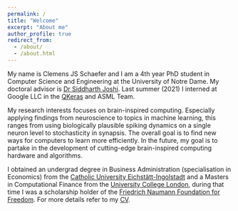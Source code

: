 ```yaml
---
permalink: /
title: "Welcome"
excerpt: "About me"
author_profile: true
redirect_from: 
  - /about/
  - /about.html
---
```


My name is Clemens JS Schaefer and I am a 4th year PhD student in Computer Science and Engineering at the University of Notre Dame. My doctoral advisor is [Dr Siddharth Joshi](https://siddharth-joshi.com/). Last summer (2021) I interned at Google LLC in the [QKeras](https://github.com/google/qkeras) and ASML Team.

My research interests focuses on brain-inspired computing. Especially applying findings from neuroscience to topics in machine learning, this ranges from using biologically plausible spiking dynamics on a single neuron level to stochasticity in synapsis. The overall goal is to find new ways for computers to learn more efficiently. In the future, my goal is to partake in the development of cutting-edge brain-inspired computing hardware and algorithms. 

I obtained an undergrad degree in Business Administration (specialisation in Economics) from the [Catholic University Eichstätt-Ingolstadt](https://www.ku.de/en/faculty-of-business-administration-wfi/) and a Masters in Computational Finance from the [University College London](https://www.ucl.ac.uk/), during that time I was a scholarship holder of the [Friedrich Naumann Foundation for Freedom](https://www.freiheit.org/). For more details refer to my [CV](files/CV.pdf).